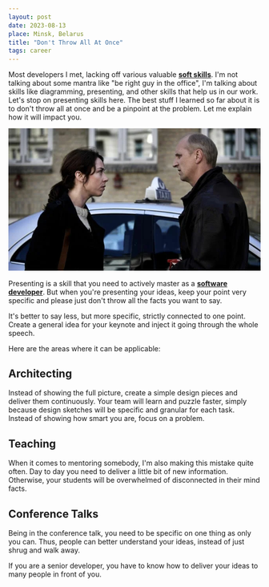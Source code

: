 ```yaml
---
layout: post
date: 2023-08-13
place: Minsk, Belarus
title: "Don't Throw All At Once"
tags: career
---
```


Most developers I met, lacking off various valuable [**soft skills**](https://www.yegor256.com/2018/08/29/soft-skills.html).
I'm not talking about some mantra like "be right guy in the office",
I'm talking about skills like diagramming, presenting, and other skills
that help us in our work.
Let's stop on presenting skills here.
The best stuff I learned so far about it
is to don't throw all at once and be a pinpoint at the problem.
Let me explain how it will impact you.

<!--more-->

<img src="/assets/images/2023/08/communicate.png">

Presenting is a skill that you need to actively master as a [**software developer**](https://h1alexbel.github.io/2023/07/28/developer-realms.html).
But when you're presenting your ideas, keep your point very specific and please 
just don't throw all the facts you want to say.

It's better to say less, but more specific, strictly connected to one point.
Create a general idea for your keynote and inject it going through the whole speech.

Here are the areas where it can be applicable:

## Architecting

Instead of showing the full picture, create a simple design
pieces and deliver them continuously.
Your team will learn and puzzle faster, simply because
design sketches will be specific and granular for each task.
Instead of showing how smart you are, focus on a problem.

## Teaching

When it comes to mentoring somebody,
I'm also making this mistake quite often.
Day to day you need to deliver a little bit of new information.
Otherwise, your students will be overwhelmed of
disconnected in their mind facts.

## Conference Talks

Being in the conference talk, you need to be specific on one thing as only you can.
Thus, people can better understand your ideas, instead of just
shrug and walk away.

If you are a senior developer,
you have to know how to deliver your ideas
to many people in front of you.

